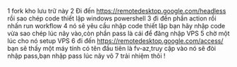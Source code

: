 1 fork kho lưu trữ này
2 Đi đến https://remotedesktop.google.com/headless rồi sao chép code thiết lập windows powershell
3 đi đến phần action rồi nhấn run workflow
4 nó sẽ yêu cầu nhập code thiết lập bạn hãy nhập code vừa sao chép lúc nãy vào,còn phần pass là cái để đăng nhập VPS
5 chờ một lúc cho nó setup VPS
6 đi đến https://remotedesktop.google.com/access/ bạn sẽ thấy một máy tính có tên đầu tiên là fv-az,truy cập vào nó sẽ đòi nhập pass,bạn nhập pass lúc nãy vô
7 trải nhiệm thôi !
